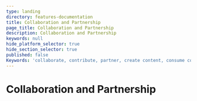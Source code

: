 ```yaml
---
type: landing
directory: features-documentation
title: Collaboration and Partnership
page_title: Collaboration and Partnership
description: Collaboration and Partnership
keywords: null
hide_platform_selector: true
hide_section_selector: true
published: false
Keywords: 'collaborate, contribute, partner, create content, consume content'
---
```


# Collaboration and Partnership
